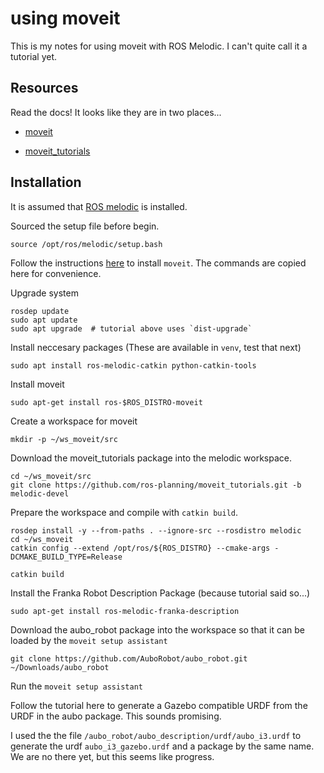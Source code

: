 # using moveit

This is my notes for using moveit with ROS Melodic. I can't quite call it a tutorial yet.

## Resources

Read the docs! It looks like they are in two places...

 - [moveit](https://moveit.ros.org/)

 - [moveit_tutorials](http://docs.ros.org/en/melodic/api/moveit_tutorials/html/doc/getting_started/getting_started.html#install-ros-and-catkin) 


## Installation

It is assumed that [ROS melodic](http://wiki.ros.org/melodic/Installation/Ubuntu) is installed.

Sourced the setup file before begin.

```
source /opt/ros/melodic/setup.bash
```


Follow the instructions [here](http://docs.ros.org/en/melodic/api/moveit_tutorials/html/doc/getting_started/getting_started.html#install-ros-and-catkin) to install `moveit`. The commands are copied here for convenience. 

Upgrade system

```
rosdep update
sudo apt update
sudo apt upgrade  # tutorial above uses `dist-upgrade`
```

Install neccesary packages (These are available in `venv`, test that next)

```
sudo apt install ros-melodic-catkin python-catkin-tools
```

Install moveit

```
sudo apt-get install ros-$ROS_DISTRO-moveit
```

Create a workspace for moveit

```
mkdir -p ~/ws_moveit/src
```

Download the moveit_tutorials package into the melodic workspace.
```
cd ~/ws_moveit/src
git clone https://github.com/ros-planning/moveit_tutorials.git -b melodic-devel

```

Prepare the workspace and compile with `catkin build`. 

```
rosdep install -y --from-paths . --ignore-src --rosdistro melodic
cd ~/ws_moveit
catkin config --extend /opt/ros/${ROS_DISTRO} --cmake-args -DCMAKE_BUILD_TYPE=Release

catkin build
```

Install the Franka Robot Description Package (because tutorial said so...)

```
sudo apt-get install ros-melodic-franka-description
```

Download the aubo_robot package into the workspace so that it can be loaded by the `moveit setup assistant`

```
git clone https://github.com/AuboRobot/aubo_robot.git ~/Downloads/aubo_robot
```

Run the `moveit setup assistant` 

Follow the tutorial here to generate a Gazebo compatible URDF from the URDF in the aubo package. This sounds promising.

I used the the file `/aubo_robot/aubo_description/urdf/aubo_i3.urdf` to generate the urdf `aubo_i3_gazebo.urdf` and a package by the same name. We are no there yet, but this seems like progress.


